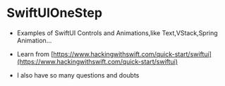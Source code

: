 # SwiftUIOneStep
####
* Examples of SwiftUI Controls and Animations,like Text,VStack,Spring Animation...

* Learn from [https://www.hackingwithswift.com/quick-start/swiftui](https://www.hackingwithswift.com/quick-start/swiftui)

* I also have so many questions and doubts
